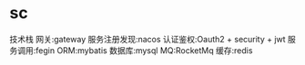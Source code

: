 # sc
技术栈
网关:gateway
服务注册发现:nacos
认证鉴权:Oauth2 + security + jwt
服务调用:fegin
ORM:mybatis
数据库:mysql
MQ:RocketMq
缓存:redis
